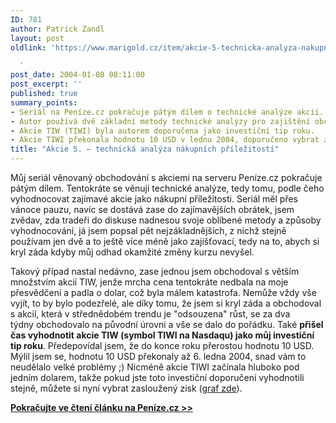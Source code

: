 ```yaml
---
ID: 781
author: Patrick Zandl
layout: post
oldlink: 'https://www.marigold.cz/item/akcie-5-technicka-analyza-nakupnich-prilezitosti

  '
post_date: 2004-01-08 08:11:00
post_excerpt: ''
published: true
summary_points:
- Seriál na Peníze.cz pokračuje pátým dílem o technické analýze akcií.
- Autor používá dvě základní metody technické analýzy pro zajištění obchodů.
- Akcie TIW (TIWI) byla autorem doporučena jako investiční tip roku.
- Akcie TIWI překonala hodnotu 10 USD v lednu 2004, doporučeno vybrat zisk.
title: "Akcie 5. – technická analýza nákupních příležitostí"
---
```


<p>
Můj seriál věnovaný obchodování s akciemi na serveru Peníze.cz pokračuje pátým dílem. Tentokráte se věnuji technické analýze, tedy tomu, podle čeho vyhodnocovat zajímavé akcie jako nákupní příležitosti. Seriál měl přes vánoce pauzu, navíc se dostává zase do zajímavějších obrátek, jsem zvědav, zda tradeři do diskuse nadnesou svoje oblíbené metody a způsoby vyhodnocování, já jsem popsal pět nejzákladnějších, z nichž stejně používam jen dvě a to ještě více méně jako zajišťovací, tedy na to, abych si kryl záda kdyby můj odhad okamžité změny kurzu nevyšel. &#160;</p>

<p>
Takový případ nastal nedávno, zase jednou jsem obchodoval s větším množstvím akcií TIW, jenže mrcha cena tentokráte nedbala na moje přesvědčení a padla o dolar, což byla málem katastrofa. Nemůže vždy vše vyjít, to by bylo podezřelé, ale díky tomu, že jsem si kryl záda a obchodoval s akcií, která v střednědobém trendu je "odsouzena" růst, se za dva týdny&#160;obchodovalo na původní úrovni a vše se dalo do pořádku. Také <STRONG>přišel čas vyhodnotit akcie TIW (symbol TIWI na Nasdaqu) jako můj investiční tip roku</STRONG>. Předepovídal jsem, že do konce roku přerostou hodnotu 10 USD. Mýlil jsem se, hodnotu 10 USD překonaly až 6. ledna 2004, snad vám to neudělalo velké problémy ;) Nicméně akcie TIWI začínala hluboko pod jedním dolarem, takže pokud jste toto investiční doporučení vyhodnotili stejně, můžete si nyní vybrat zasloužený zisk (<A href="http://finance.yahoo.com/q/bc?s=TIWI&amp;t=5d" target=_blank>graf zde</A>). </p>

<p>
<A href="http://www.penize.cz/info/zpravy/zprava.asp?IDP=1&amp;NewsID=2662" target=_blank><STRONG>Pokračujte ve čtení článku na Peníze.cz &gt;&gt;</STRONG></A></p>